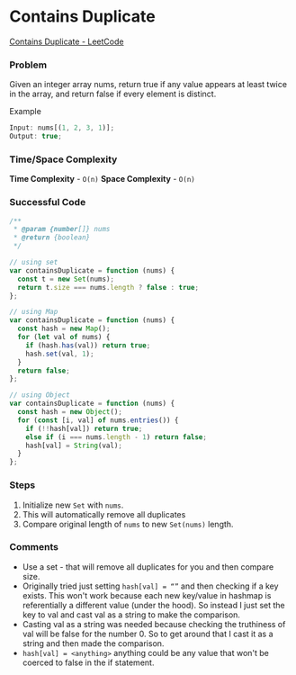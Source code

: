 # Contains Duplicate

[Contains Duplicate - LeetCode](https://leetcode.com/problems/contains-duplicate/)

### Problem

Given an integer array nums, return true if any value appears at least twice in the array, and return false if every element is distinct.

Example

```jsx
Input: nums[(1, 2, 3, 1)];
Output: true;
```

### Time/Space Complexity

**Time Complexity** - `O(n)`
**Space Complexity** - `O(n)`

### Successful Code

```jsx
/**
 * @param {number[]} nums
 * @return {boolean}
 */

// using set
var containsDuplicate = function (nums) {
  const t = new Set(nums);
  return t.size === nums.length ? false : true;
};

// using Map
var containsDuplicate = function (nums) {
  const hash = new Map();
  for (let val of nums) {
    if (hash.has(val)) return true;
    hash.set(val, 1);
  }
  return false;
};

// using Object
var containsDuplicate = function (nums) {
  const hash = new Object();
  for (const [i, val] of nums.entries()) {
    if (!!hash[val]) return true;
    else if (i === nums.length - 1) return false;
    hash[val] = String(val);
  }
};
```

### Steps

1. Initialize new `Set` with `nums`.
2. This will automatically remove all duplicates
3. Compare original length of `nums` to new `Set(nums)` length.

### Comments

- Use a set - that will remove all duplicates for you and then compare size.
- Originally tried just setting `hash[val] = “”` and then checking if a key exists. This won't work because each new key/value in hashmap is referentially a different value (under the hood). So instead I just set the key to val and cast val as a string to make the comparison.
- Casting val as a string was needed because checking the truthiness of val will be false for the number 0. So to get around that I cast it as a string and then made the comparison.
- `hash[val] = <anything>` anything could be any value that won't be coerced to false in the if statement.
